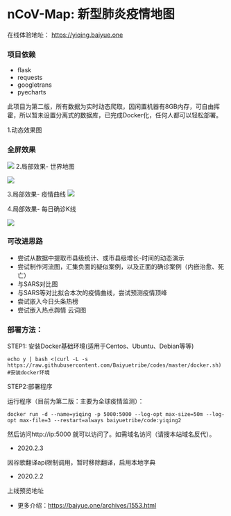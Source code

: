 # nCoV-Map: 新型肺炎疫情地图

在线体验地址： https://yiqing.baiyue.one

### 项目依赖

- flask
- requests
- googletrans
- pyecharts

此项目为第二版，所有数据为实时动态爬取，因闲置机器有8GB内存，可自由挥霍，所以暂未设置分离式的数据库，已完成Docker化，任何人都可以轻松部署。

1.动态效果图
### 全屏效果

![](https://img.baiyue.one/upload/2020/02/5e36571a32674.jpg)
2.局部效果- 世界地图

![](https://baiyue.one/wp-content/uploads/2020/02/2020020205411843.gif)

3.局部效果- 疫情曲线
![](https://baiyue.one/wp-content/uploads/2020/02/2020020205414135.gif)

4.局部效果- 每日确诊K线

![](https://baiyue.one/wp-content/uploads/2020/02/2020020205415820.gif)
### 可改进思路

- 尝试从数据中提取市县级统计、或市县级增长-时间的动态演示
- 尝试制作河流图，汇集负面的疑似案例，以及正面的确诊案例（内嵌治愈、死亡）
- 与SARS对比图
- 与SARS等对比拟合本次的疫情曲线，尝试预测疫情顶峰
- 尝试嵌入今日头条热榜
- 尝试嵌入热点舆情 云词图

### 部署方法：

STEP1: 安装Docker基础环境(适用于Centos、Ubuntu、Debian等等)

 ```
 echo y | bash <(curl -L -s https://raw.githubusercontent.com/Baiyuetribe/codes/master/docker.sh)  #安装docker环境
 ```

STEP2:部署程序

运行程序（目前为第二版：主要为全球疫情监测）：

```
docker run -d --name=yiqing -p 5000:5000 --log-opt max-size=50m --log-opt max-file=3 --restart=always baiyuetribe/code:yiqing2
```

然后访问http://ip:5000 就可以访问了。如需域名访问（请搜本站域名反代）。


- 2020.2.3

因谷歌翻译api限制调用，暂时移除翻译，启用本地字典

- 2020.2.2

上线预览地址

- 更多介绍：https://baiyue.one/archives/1553.html
